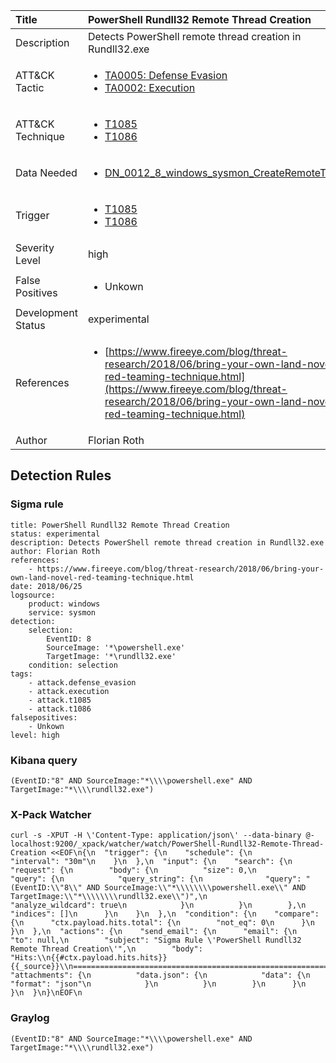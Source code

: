 | Title                | PowerShell Rundll32 Remote Thread Creation                                                                                                                                                 |
|:---------------------|:------------------------------------------------------------------------------------------------------------------------------------------------------------|
| Description          | Detects PowerShell remote thread creation in Rundll32.exe                                                                                                                                           |
| ATT&amp;CK Tactic    | <ul><li>[TA0005: Defense Evasion](https://attack.mitre.org/tactics/TA0005)</li><li>[TA0002: Execution](https://attack.mitre.org/tactics/TA0002)</li></ul>  |
| ATT&amp;CK Technique | <ul><li>[T1085](https://attack.mitre.org/tactics/T1085)</li><li>[T1086](https://attack.mitre.org/tactics/T1086)</li></ul>                             |
| Data Needed          | <ul><li>[DN_0012_8_windows_sysmon_CreateRemoteThread](../Data_Needed/DN_0012_8_windows_sysmon_CreateRemoteThread.md)</li></ul>                                                         |
| Trigger              | <ul><li>[T1085](../Triggering/T1085.md)</li><li>[T1086](../Triggering/T1086.md)</li></ul>  |
| Severity Level       | high                                                                                                                                                 |
| False Positives      | <ul><li>Unkown</li></ul>                                                                  |
| Development Status   | experimental                                                                                                                                                |
| References           | <ul><li>[https://www.fireeye.com/blog/threat-research/2018/06/bring-your-own-land-novel-red-teaming-technique.html](https://www.fireeye.com/blog/threat-research/2018/06/bring-your-own-land-novel-red-teaming-technique.html)</li></ul>                                                          |
| Author               | Florian Roth                                                                                                                                                |


## Detection Rules

### Sigma rule

```
title: PowerShell Rundll32 Remote Thread Creation
status: experimental
description: Detects PowerShell remote thread creation in Rundll32.exe 
author: Florian Roth
references:
    - https://www.fireeye.com/blog/threat-research/2018/06/bring-your-own-land-novel-red-teaming-technique.html
date: 2018/06/25
logsource:
    product: windows
    service: sysmon
detection:
    selection:
        EventID: 8
        SourceImage: '*\powershell.exe'
        TargetImage: '*\rundll32.exe'
    condition: selection
tags:
    - attack.defense_evasion
    - attack.execution
    - attack.t1085
    - attack.t1086
falsepositives:
    - Unkown
level: high

```





### Kibana query

```
(EventID:"8" AND SourceImage:"*\\\\powershell.exe" AND TargetImage:"*\\\\rundll32.exe")
```





### X-Pack Watcher

```
curl -s -XPUT -H \'Content-Type: application/json\' --data-binary @- localhost:9200/_xpack/watcher/watch/PowerShell-Rundll32-Remote-Thread-Creation <<EOF\n{\n  "trigger": {\n    "schedule": {\n      "interval": "30m"\n    }\n  },\n  "input": {\n    "search": {\n      "request": {\n        "body": {\n          "size": 0,\n          "query": {\n            "query_string": {\n              "query": "(EventID:\\"8\\" AND SourceImage:\\"*\\\\\\\\powershell.exe\\" AND TargetImage:\\"*\\\\\\\\rundll32.exe\\")",\n              "analyze_wildcard": true\n            }\n          }\n        },\n        "indices": []\n      }\n    }\n  },\n  "condition": {\n    "compare": {\n      "ctx.payload.hits.total": {\n        "not_eq": 0\n      }\n    }\n  },\n  "actions": {\n    "send_email": {\n      "email": {\n        "to": null,\n        "subject": "Sigma Rule \'PowerShell Rundll32 Remote Thread Creation\'",\n        "body": "Hits:\\n{{#ctx.payload.hits.hits}}{{_source}}\\n================================================================================\\n{{/ctx.payload.hits.hits}}",\n        "attachments": {\n          "data.json": {\n            "data": {\n              "format": "json"\n            }\n          }\n        }\n      }\n    }\n  }\n}\nEOF\n
```





### Graylog

```
(EventID:"8" AND SourceImage:"*\\\\powershell.exe" AND TargetImage:"*\\\\rundll32.exe")
```

